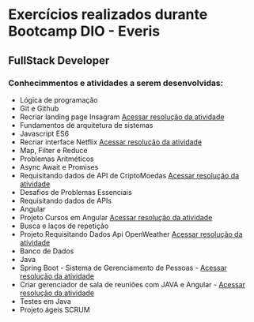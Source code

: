 <h1> Exercícios realizados durante Bootcamp DIO - Everis </h1>

<h2> FullStack Developer </h2>

<h3> Conhecimmentos e atividades a serem desenvolvidas: </h3>

<ul> 
  <li> Lógica de programação</li>
  <li> Git e Github </li>
  <li> Recriar landing page Insagram <a href="https://github.com/Silvino-Cardoso/bootcamp_everis/tree/main/HTML_CSS/landing-instagram">Acessar resolução da atividade </a></li>
  <li>Fundamentos de arquitetura de sistemas</li>
  <li> Javascript ES6 </li>
  <li>Recriar interface Netflix <a href="https://github.com/Silvino-Cardoso/bootcamp_everis/tree/main/HTML_CSS_JS/landing-netflix">Acessar resolução da atividade </a></li>
  <li>Map, Filter e Reduce</li>
  <li>Problemas Aritméticos</li>
  <li>Async Await e Promises</li>
  <li>Requisitando dados de API de CriptoMoedas <a href="https://github.com/Silvino-Cardoso/bootcamp_everis/tree/main/API's/cripto">Acessar resolução da atividade     </a></li>
  <li>Desafios de Problemas Essenciais</li>
  <li>Requisitando dados de APIs</li>
  <li>Angular</li>
  <li>Projeto Cursos em Angular <a href="https://github.com/Silvino-Cardoso/bootcamp_everis/tree/main/Angular">Acessar resolução da atividade     </a></li>
  <li>Busca e laços de repetição</li>
   <li>Projeto Requisitando Dados Api OpenWeather <a href="https://github.com/Silvino-Cardoso/bootcamp_everis/tree/main/Angular/jv-weather-master">Acessar resolução da atividade     </a></li>
  <li>Banco de Dados</li>
  <li>Java</li>
  <li>Spring Boot - Sistema de Gerenciamento de Pessoas -  <a href="https://github.com/Silvino-Cardoso/personapi_dio_everis">Acessar resolução da atividade     </a></li>
  <li>Criar gerenciador de sala de reuniões com JAVA e Angular - <a href="https://github.com/Silvino-Cardoso/bootcamp_everis/tree/main/JAVA">Acessar resolução da atividade     </a></li>
  <li>Testes em Java</li>
  <li>Projeto ágeis SCRUM</li>
</ul>
